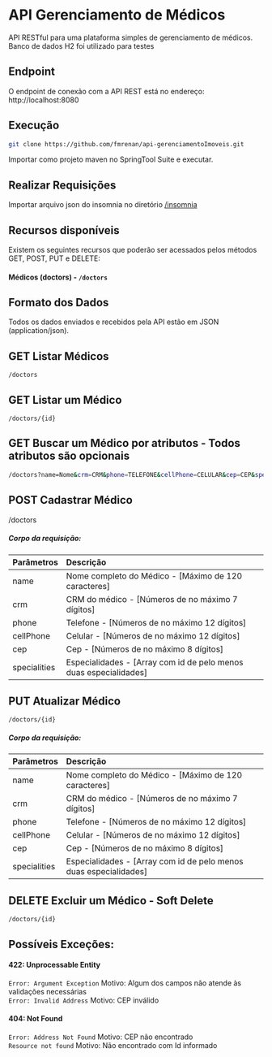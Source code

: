 # API Gerenciamento de Médicos
API RESTful para uma plataforma simples de gerenciamento de médicos.<br>
Banco de dados H2 foi utilizado para testes 

## Endpoint
O endpoint de conexão com a API REST está no endereço: http://localhost:8080

## Execução
```bash
git clone https://github.com/fmrenan/api-gerenciamentoImoveis.git
```
Importar como projeto maven no SpringTool Suite e executar.

## Realizar Requisições
Importar arquivo json do insomnia no diretório [/insomnia](https://github.com/fmrenan/api-doctorsmanagement/blob/main/insomnia/Insomnia_2021-06-22.json)

## Recursos disponíveis
Existem os seguintes recursos que poderão ser acessados pelos métodos GET, POST, PUT e DELETE:<br>
#### Médicos (doctors) - `/doctors`

## Formato dos Dados
Todos os dados enviados e recebidos pela API estão em JSON (application/json).

## GET Listar Médicos
`/doctors`

## GET Listar um Médico
`/doctors/{id}`

## GET Buscar um Médico por atributos - Todos atributos são opcionais
```bash
/doctors?name=Nome&crm=CRM&phone=TELEFONE&cellPhone=CELULAR&cep=CEP&specialty=Nome da especialidade
```

## POST Cadastrar Médico
/doctors
##### Corpo da requisição: 
Parâmetros | Descrição
:-------   | :------
name       | Nome completo do Médico  - [Máximo de 120 caracteres]
crm        | CRM do médico -            [Números de no máximo 7 dígitos]
phone      | Telefone -                 [Números de no máximo 12 dígitos]
cellPhone  | Celular -                  [Números de no máximo 12 dígitos]
cep        | Cep -                      [Números de no máximo 8 dígitos]
specialities | Especialidades -         [Array com id de pelo menos duas especialidades]

## PUT Atualizar Médico
`/doctors/{id}`
##### Corpo da requisição: 
Parâmetros | Descrição
:-------   | :------
name       | Nome completo do Médico  - [Máximo de 120 caracteres]
crm        | CRM do médico -            [Números de no máximo 7 dígitos]
phone      | Telefone -                 [Números de no máximo 12 dígitos]
cellPhone  | Celular -                  [Números de no máximo 12 dígitos]
cep        | Cep -                      [Números de no máximo 8 dígitos]
specialities | Especialidades -         [Array com id de pelo menos duas especialidades]

## DELETE Excluir um Médico - Soft Delete
`/doctors/{id}`

## Possíveis Exceções: 
#### 422: Unprocessable Entity
`Error: Argument Exception` Motivo: Algum dos campos não atende às validações necessárias<br>
`Error: Invalid Address` Motivo: CEP inválido

#### 404: Not Found
`Error: Address Not Found` Motivo: CEP não encontrado<br>
`Resource not found` Motivo: Não encontrado com Id informado
